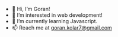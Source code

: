 - 👋 Hi, I’m Goran!
- 👀 I’m interested in web development!
- 🌱 I’m currently learning Javascript.
- 📫 Reach me at goran.kolar7@gmail.com

<!---
GoranK89/GoranK89 is a ✨ special ✨ repository because its `README.md` (this file) appears on your GitHub profile.
You can click the Preview link to take a look at your changes.
--->
